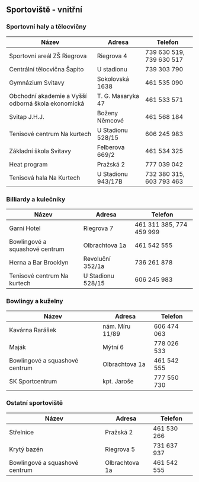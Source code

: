 ## Sportoviště - vnitřní

### Sportovní haly a tělocvičny

<div class="table-responsive">

| Název                                              | Adresa             | Telefon                 |
|----------------------------------------------------|--------------------|-------------------------|
| Sportovní areál ZŠ Riegrova                        | Riegrova 4         | 739 630 519, 739 630 517 |
| Centrální tělocvična Šapito                        | U stadionu         | 739 303 790             |
| Gymnázium Svitavy                                  | Sokolovská 1638    | 461 535 090             |
| Obchodní akademie a Vyšší odborná škola ekonomická | T. G. Masaryka 47  | 461 533 571             |
| Svitap J.H.J.                                      | Boženy Němcové     | 461 568 184             |
| Tenisové centrum Na kurtech                        | U Stadionu 528/15  | 606 245 983             |
| Základní škola Svitavy                             | Felberova 669/2    | 461 534 325             |
| Heat program                                       | Pražská 2          | 777 039 042             |
| Tenisová hala Na Kurtech                           | U Stadionu 943/17B | 732 380 315, 603 793 463 |

</div>

### Billiardy a kulečníky

<div class="table-responsive">

| Název                          | Adresa            | Telefon                  |
| ------------------------------ | ----------------- | ------------------------ |
| Garni Hotel                    | Riegrova 7        | 461 311 385, 774 459 999 |
| Bowlingové a squashové centrum | Olbrachtova 1a    | 461 542 555              |
| Herna a Bar Brooklyn           | Revoluční 352/1a  | 736 261 878              |
| Tenisové centrum Na kurtech    | U Stadionu 528/15 | 606 245 983              |

</div>

### Bowlingy a kuželny

<div class="table-responsive">

| Název                          | Adresa          | Telefon     |
| ------------------------------ | --------------- | ----------- |
| Kavárna Rarášek                | nám. Míru 11/89 | 606 474 063 |
| Maják                          | Mýtní 6         | 778 026 533 |
| Bowlingové a squashové centrum | Olbrachtova 1a  | 461 542 555 |
| SK Sportcentrum                | kpt. Jaroše     | 777 550 730 |

</div>

### Ostatní sportoviště

<div class="table-responsive">

| Název                          | Adresa         | Telefon     |
| ------------------------------ | -------------- | ----------- |
| Střelnice                      | Pražská 2      | 461 530 266 |
| Krytý bazén                    | Riegrova 5     | 731 637 937 |
| Bowlingové a squashové centrum | Olbrachtova 1a | 461 542 555 |

</div>